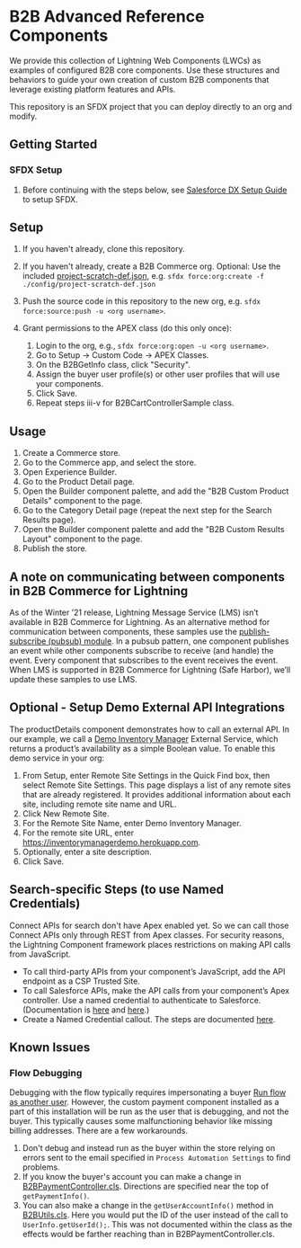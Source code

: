 # B2B Advanced Reference Components

We provide this collection of Lightning Web Components (LWCs) as examples of configured B2B core components. Use these structures and behaviors to guide your own creation of custom B2B components that leverage existing platform features and APIs.

This repository is an SFDX project that you can deploy directly to an org and modify.

## Getting Started

### SFDX Setup

1. Before continuing with the steps below, see [Salesforce DX Setup Guide](https://developer.salesforce.com/docs/atlas.en-us.sfdx_setup.meta/sfdx_setup/sfdx_setup_intro.htm) to setup SFDX.

## Setup

1. If you haven't already, clone this repository.
1. If you haven't already, create a B2B Commerce org.
   Optional: Use the included [project-scratch-def.json](config/project-scratch-def.json), e.g. `sfdx force:org:create -f ./config/project-scratch-def.json`
1. Push the source code in this repository to the new org, e.g. `sfdx force:source:push -u <org username>`.
1. Grant permissions to the APEX class (do this only once):

    1. Login to the org, e.g., `sfdx force:org:open -u <org username>`.
    1. Go to Setup -> Custom Code -> APEX Classes.
    1. On the B2BGetInfo class, click "Security".
    1. Assign the buyer user profile(s) or other user profiles that will use your components.
    1. Click Save.
    1. Repeat steps iii-v for B2BCartControllerSample class.

## Usage

1. Create a Commerce store.
1. Go to the Commerce app, and select the store.
1. Open Experience Builder.
1. Go to the Product Detail page.
1. Open the Builder component palette, and add the "B2B Custom Product Details" component to the page.
1. Go to the Category Detail page (repeat the next step for the Search Results page).
1. Open the Builder component palette and add the "B2B Custom Results Layout" component to the page.
1. Publish the store.

## A note on communicating between components in B2B Commerce for Lightning

As of the Winter ’21 release, Lightning Message Service (LMS) isn’t available in B2B Commerce for Lightning. As an alternative method for communication between components, these samples use the [publish-subscribe (pubsub) module](https://developer.salesforce.com/docs/component-library/documentation/en/lwc/lwc.use_message_channel_considerations).
In a pubsub pattern, one component publishes an event while other components subscribe to receive (and handle) the event. Every component that subscribes to the event receives the event.
When LMS is supported in B2B Commerce for Lightning (Safe Harbor), we’ll update these samples to use LMS.

## Optional - Setup Demo External API Integrations

The productDetails component demonstrates how to call an external API. In our example, we call a [Demo Inventory Manager](https://inventorymanagerdemo.herokuapp.com/api/inventory/) External Service, which returns a product’s availability as a simple Boolean value. To enable this demo service in your org:

1. From Setup, enter Remote Site Settings in the Quick Find box, then select Remote Site Settings.
   This page displays a list of any remote sites that are already registered. It provides additional information about each site, including remote site name and URL.
1. Click New Remote Site.
1. For the Remote Site Name, enter Demo Inventory Manager.
1. For the remote site URL, enter https://inventorymanagerdemo.herokuapp.com.
1. Optionally, enter a site description.
1. Click Save.

## Search-specific Steps (to use Named Credentials)

Connect APIs for search don't have Apex enabled yet. So we can call those Connect APIs only through REST from Apex classes. For security reasons, the Lightning Component framework places restrictions on making API calls from JavaScript.

-   To call third-party APIs from your component’s JavaScript, add the API endpoint as a CSP Trusted Site.
-   To call Salesforce APIs, make the API calls from your component’s Apex controller. Use a named credential to authenticate to Salesforce. (Documentation is [here](https://developer.salesforce.com/docs/atlas.en-us.lightning.meta/lightning/apex_api_calls.htm) and [here](https://developer.salesforce.com/docs/atlas.en-us.228.0.apexcode.meta/apexcode/apex_callouts_named_credentials.htm).)
-   Create a Named Credential callout. The steps are documented [here](/examples/lwc/docs/NamedCredentials.md).

## Known Issues

### Flow Debugging

Debugging with the flow typically requires impersonating a buyer [Run flow as another user](https://help.salesforce.com/articleView?id=release-notes.rn_ls_debug_flow_as_another_user.htm&type=5&release=232). However, the custom payment component installed as a part of this installation will be run as the user that is debugging, and not the buyer. This typically causes some malfunctioning behavior like missing billing addresses. There are a few workarounds.

1. Don't debug and instead run as the buyer within the store relying on errors sent to the email specified in `Process Automation Settings` to find problems.
1. If you know the buyer's account you can make a change in [B2BPaymentController.cls](force-app/main/default/classes/B2BPaymentController.cls). Directions are specified near the top of `getPaymentInfo()`.
1. You can also make a change in the `getUserAccountInfo()` method in [B2BUtils.cls](force-app/main/default/classes/B2BUtils.cls). Here you would put the ID of the user instead of the call to `UserInfo.getUserId();`. This was not documented within the class as the effects would be farther reaching than in B2BPaymentController.cls.
